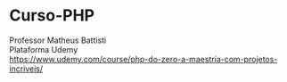 # Curso-PHP
Professor Matheus Battisti  
Plataforma Udemy  
https://www.udemy.com/course/php-do-zero-a-maestria-com-projetos-incriveis/
